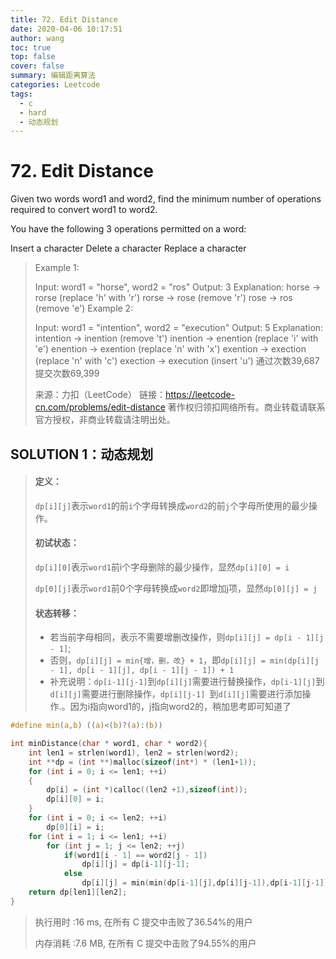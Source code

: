 ```yaml
---
title: 72. Edit Distance
date: 2020-04-06 10:17:51
author: wang
toc: true
top: false
cover: false
summary: 编辑距离算法
categories: Leetcode
tags:
  - c
  - hard
  - 动态规划
---
```


# 72. Edit Distance

Given two words word1 and word2, find the minimum number of operations required to convert word1 to word2.

You have the following 3 operations permitted on a word:

Insert a character
Delete a character
Replace a character








> Example 1:
>
> Input: word1 = "horse", word2 = "ros"
> Output: 3
> Explanation: 
> horse -> rorse (replace 'h' with 'r')
> rorse -> rose (remove 'r')
> rose -> ros (remove 'e')
> Example 2:
>
> Input: word1 = "intention", word2 = "execution"
> Output: 5
> Explanation: 
> intention -> inention (remove 't')
> inention -> enention (replace 'i' with 'e')
> enention -> exention (replace 'n' with 'x')
> exention -> exection (replace 'n' with 'c')
> exection -> execution (insert 'u')
> 通过次数39,687提交次数69,399
>
> 来源：力扣（LeetCode）
> 链接：https://leetcode-cn.com/problems/edit-distance
> 著作权归领扣网络所有。商业转载请联系官方授权，非商业转载请注明出处。



## SOLUTION 1：动态规划

> #### 定义：
>
> `dp[i][j]`表示`word1`的前`i`个字母转换成`word2`的前`j`个字母所使用的最少操作。
>
> #### 初试状态：
>
> `dp[i][0]`表示`word1`前i个字母删除的最少操作，显然`dp[i][0] = i`
>
> `dp[0][j]`表示`word1`前0个字母转换成`word2`即增加j项，显然`dp[0][j] = j`
>
> #### 状态转移：
>
> * 若当前字母相同，表示不需要增删改操作，则`dp[i][j] = dp[i - 1][j - 1]`;
> * 否则，`dp[i][j] = min{增，删，改} + 1`，即`dp[i][j] = min(dp[i][j - 1], dp[i - 1][j], dp[i - 1][j - 1]) + 1`
> * 补充说明：`dp[i-1][j-1]`到`dp[i][j]`需要进行替换操作，`dp[i-1][j]`到`d[i][j]`需要进行删除操作，`dp[i][j-1] `到`d[i][j]`需要进行添加操作.。因为i指向word1的，j指向word2的，稍加思考即可知道了

```c
#define min(a,b) ((a)<(b)?(a):(b))

int minDistance(char * word1, char * word2){
    int len1 = strlen(word1), len2 = strlen(word2);
    int **dp = (int **)malloc(sizeof(int*) * (len1+1));
    for (int i = 0; i <= len1; ++i)
    {
        dp[i] = (int *)calloc((len2 +1),sizeof(int));
        dp[i][0] = i;
    }
    for (int i = 0; i <= len2; ++i)
        dp[0][i] = i;
    for (int i = 1; i <= len1; ++i)
        for (int j = 1; j <= len2; ++j)
            if(word1[i - 1] == word2[j - 1])
                dp[i][j] = dp[i-1][j-1];
            else
                dp[i][j] = min(min(dp[i-1][j],dp[i][j-1]),dp[i-1][j-1]) + 1;
    return dp[len1][len2];
}
```

> 执行用时 :16 ms, 在所有 C 提交中击败了36.54%的用户
>
> 内存消耗 :7.6 MB, 在所有 C 提交中击败了94.55%的用户


